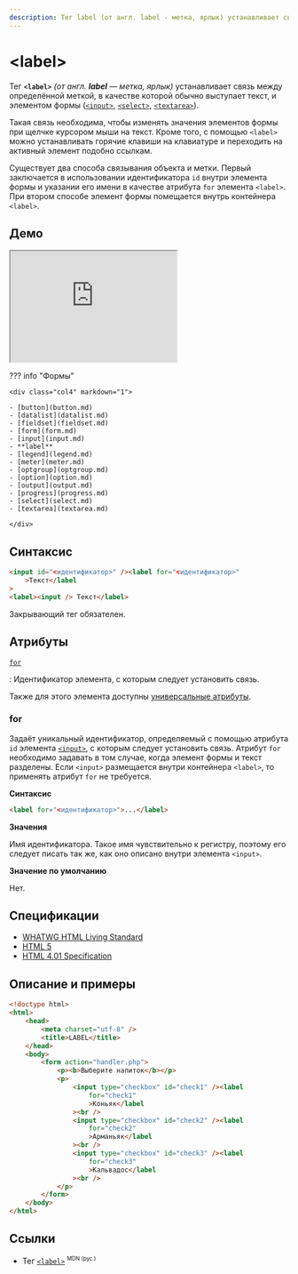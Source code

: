 ```yaml
---
description: Тег label (от англ. label - метка, ярлык) устанавливает связь между определённой меткой, в качестве которой обычно выступает текст, и элементом формы input, select, textarea
---
```


# &lt;label&gt;

Тег **`<label>`** _(от англ. **label** — метка, ярлык)_ устанавливает связь между определённой меткой, в качестве которой обычно выступает текст, и элементом формы ([`<input>`](input.md), [`<select>`](select.md), [`<textarea>`](textarea.md)).

Такая связь необходима, чтобы изменять значения элементов формы при щелчке курсором мыши на текст. Кроме того, с помощью `<label>` можно устанавливать горячие клавиши на клавиатуре и переходить на активный элемент подобно ссылкам.

Существует два способа связывания объекта и метки. Первый заключается в использовании идентификатора `id` внутри элемента формы и указании его имени в качестве атрибута `for` элемента `<label>`. При втором способе элемент формы помещается внутрь контейнера `<label>`.

## Демо

<iframe class="interactive is-tabbed-shorter-height" height="200" src="https://interactive-examples.mdn.mozilla.net/pages/tabbed/label.html" title="MDN Web Docs Interactive Example" loading="lazy" data-readystate="complete"></iframe>

??? info "Формы"

    <div class="col4" markdown="1">

    - [button](button.md)
    - [datalist](datalist.md)
    - [fieldset](fieldset.md)
    - [form](form.md)
    - [input](input.md)
    - **label**
    - [legend](legend.md)
    - [meter](meter.md)
    - [optgroup](optgroup.md)
    - [option](option.md)
    - [output](output.md)
    - [progress](progress.md)
    - [select](select.md)
    - [textarea](textarea.md)

    </div>

## Синтаксис

```html
<input id="<идентификатор>" /><label for="<идентификатор>"
    >Текст</label
>
<label><input /> Текст</label>
```

Закрывающий тег обязателен.

## Атрибуты

[`for`](#for)

: Идентификатор элемента, с которым следует установить связь.

Также для этого элемента доступны [универсальные атрибуты](uni-attr.md).

### for

Задаёт уникальный идентификатор, определяемый с помощью атрибута `id` элемента [`<input>`](input.md), с которым следует установить связь. Атрибут `for` необходимо задавать в том случае, когда элемент формы и текст разделены. Если `<input>` размещается внутри контейнера `<label>`, то применять атрибут `for` не требуется.

**Синтаксис**

```html
<label for="<идентификатор>">...</label>
```

**Значения**

Имя идентификатора. Такое имя чувствительно к регистру, поэтому его следует писать так же, как оно описано внутри элемента `<input>`.

**Значение по умолчанию**

Нет.

## Спецификации

-   [WHATWG HTML Living Standard](https://html.spec.whatwg.org/multipage/forms.html#the-label-element)
-   [HTML 5](http://www.w3.org/TR/html5/forms.html#the-label-element)
-   [HTML 4.01 Specification](http://www.w3.org/TR/html401/interact/forms.html#h-17.9.1)

## Описание и примеры

```html
<!doctype html>
<html>
    <head>
        <meta charset="utf-8" />
        <title>LABEL</title>
    </head>
    <body>
        <form action="handler.php">
            <p><b>Выберите напиток</b></p>
            <p>
                <input type="checkbox" id="check1" /><label
                    for="check1"
                    >Коньяк</label
                ><br />
                <input type="checkbox" id="check2" /><label
                    for="check2"
                    >Арманьяк</label
                ><br />
                <input type="checkbox" id="check3" /><label
                    for="check3"
                    >Кальвадос</label
                ><br />
            </p>
        </form>
    </body>
</html>
```

## Ссылки

-   Тег [`<label>`](https://developer.mozilla.org/ru/docs/Web/HTML/Element/label) <sup><small>MDN (рус.)</small></sup>
